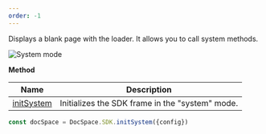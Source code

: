 ```yaml
---
order: -1
---
```


Displays a blank page with the loader. It allows you to call system methods.

![System mode](/assets/images/docspace/system-mode.png)

**Method**

| Name                                            | Description                                     |
| ----------------------------------------------- | ----------------------------------------------- |
| [initSystem](../../Methods/index.md#initsystem) | Initializes the SDK frame in the "system" mode. |

``` ts
const docSpace = DocSpace.SDK.initSystem({config})
```

